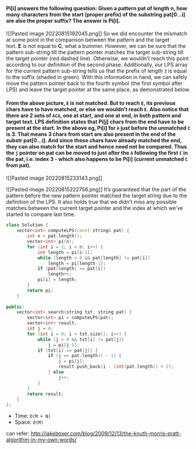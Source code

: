 #### Pi\[i] answers the following question: Given a pattern pat of length n, how many characters from the start (proper prefix) of the substring pat\[0...i] are also the proper suffix? The answer is Pi\[i].

![[Pasted image 20220815192045.png]]
So we did encounter the mismatch at some point in the comparison between the pattern and the target text. **E** is not equal to **C**, what a bummer. However, we can be sure that the pattern sub-string till the pattern pointer matches the target sub-string till the target pointer (red dashed line). Otherwise, we wouldn’t reach this point according to our definition of the second phase. Additionally, our LPS array for the current pattern sub-string tells us that the prefix of length `3` is equal to the suffix (shaded in green). With this information in hand, we can safely move the pattern pointer back to the fourth symbol (the first symbol after LPS) and leave the target pointer at the same place, as demonstrated below.

#### From the above picture, `E` is not matched. But to reach `E`, its previous chars have to have matched, or else we wouldn't reach `E`. Also notice that there are 2 sets of `ACA`, one at start, and one at end, in both pattern and target text. LPS definition states that Pi\[j] chars from the end have to be present at the start. In the above eg, Pi\[i] for `A` just before the unmatched `C` is 3. That means 3 chars from start are also present in the end of the substr pat\[0...i]. And since these chars have already matched the end, they can also match for the start and hence need not be compared. Thus the `j` pointer on pat can be moved to just after the `A` following the first `C` in the pat, i.e. index 3 - which also happens to be Pi\[i] (current unmatched `C` from pat).
![[Pasted image 20220815233143.png]]

![[Pasted image 20220815222756.png]]
It’s guaranteed that the part of the pattern before the new pattern pointer matched the target string due to the definition of the LPS. It also holds true that we didn’t miss any possible matches between the current target pointer and the index at which we’ve started to compare last time. 


```cpp
class Solution {
	vector<int> computeLPS(const string& pat) {
	    int n = pat.length();
	    vector<int> pi(n);
	    for (int i = 1; i < n; i++) {
	        int length = pi[i-1];
	        while (length > 0 && pat[length] != pat[i])
	            length = pi[length-1];
	        if (pat[length] == pat[i])
	            length++;
	        pi[i] = length;
	    }
	    return pi;
	}
	
public:
	vector<int> search(string txt, string pat) {
		vector<int> pi = computeLPS(pat);
	    vector<int> result;
	    int j = 0;
	    for (int i = 0; i < txt.size(); i++) {
	        while (j > 0 && txt[i] != pat[j])
	            j = pi[j-1];
	        if (txt[i] == pat[j]) {
	            if (j == pat.length() - 1) {
	                j = pi[j];
	                result.push_back(i - (int)pat.length() + 2);
	            } else
	                j++;
	        }
	    }
	    return result;
	}
};
```
- Time: `O(M + N)`
- Space: `O(M)`

can refer: http://jakeboxer.com/blog/2009/12/13/the-knuth-morris-pratt-algorithm-in-my-own-words/